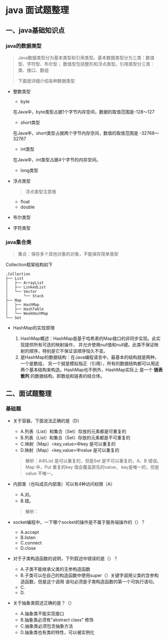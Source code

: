 # java 面试题整理 ## 一、java基础知识点### java的数据类型> Java数据类型分为基本类型和引用类型。基本数据类型分为三类：数值型、字符型、布尔型；数值型包括整形和浮点类型。引用类型分三类：类、接口、数组> >  下面就详细介绍各种数据类型 - 整数类型    - byte     在Java中，byte类型占据1个字节内存空间，数据的取值范围是-128～127    - short类型    在Java中，short类型占据两个字节内存空间，数值的取值范围是 -32768～32767    - int类型    在Java中，int类型占据4个字节的内存空间。    - long类型- 浮点类型     > 浮点类型注意哦    - float    - double    - 布尔类型- 字符类型### java集合类> 集合：保存多个其他对象的对象，不能保存简单类型Collection框架结构如下```$xslt.Collection├── List│   ├── ArrayList│   ├── LinkedList│   └── Vector│       └── Stack├── Map│   ├── HashMap│   ├── HashTable│   └── WeakHashMap└── Set```- HashMap的实现原理    1. HashMap概述：HashMap是基于哈希表的Map接口的非同步实现。此实现提供所有可选的映射操作，    并允许使用null值和null键。此类不保证映射的顺序，特别是它不保证该顺序恒久不变。    2. 是HashMap的数据结构：在Java编程语言中，最基本的结构就是两种，一个是数组，    另一个就是模拟指正（引用），所有的数据结构都可以用这两个基本结构来构造。HashMap也不例外，HashMap实际上    是一个 **链表散列** 的数据结构，即数组和链表的结合体。    ## 二、面试题整理### 基础题- 关于容器，下面说法正确的是（D）    - A.列表（List）和集合（Set）存放的元素都是可重复的    - B.列表（List）和集合（Set）存放的元素都是不可重复的    - C.映射（Map）<key,value>中key 是可以重复的    - D.映射（Map）<key,value>中value 是可以重复的        > 解析：A中List 是可以重复的，但是Set 是不可以重复的，A、B 错误。Map 中，Put 重复的key 值会覆盖原先的value，    key是唯一的，但是value 不唯一。    - 内部类（也叫成员内部类）可以有4种访问权限（A）    - A.对。    - B.错。        > 解析：- socket编程中，一下哪个socket的操作是不属于服务端操作的（）？    - A.accept    - B.listen    - C.connect    - D.close- 对于子类构造函数的说明，下列叙述中错误的是（）？    - A.子类不能继承父类的无参构造函数    - B.子类可以在自己的构造函数中使用super（）关键字调用父类的含参构造函数，但是这个调用    语句必须是子类构造函数的第一个可执行语句。    - C.    - D.- 关于抽象类叙述正确的是？（）    - A.抽象类不能实现接口    - B.抽象类必须有"abstract class" 修饰    - C.抽象类必须包含抽象方法    - D.抽象类也有类的特性，可以被实例化